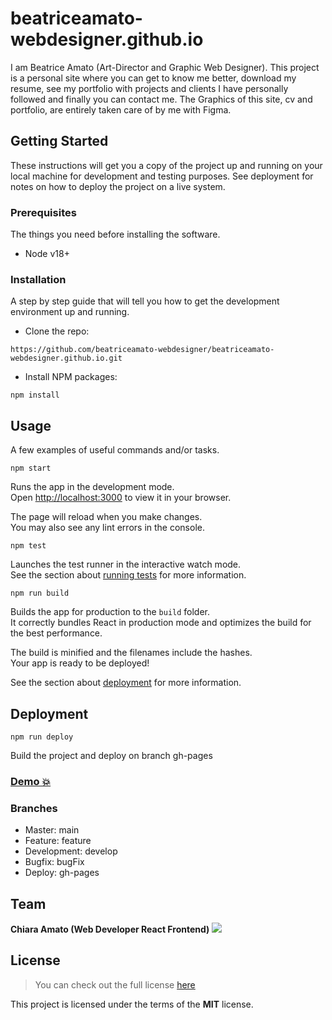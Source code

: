 # beatriceamato-webdesigner.github.io

I am Beatrice Amato (Art-Director and Graphic Web Designer).
This project is a personal site where you can get to know me better, download my resume, see my portfolio with projects and clients I have personally followed and finally you can contact me. 
The Graphics of this site, cv and portfolio, are entirely taken care of by me with Figma.

## Getting Started

These instructions will get you a copy of the project up and running on your local machine for development and testing purposes. See deployment for notes on how to deploy the project on a live system.

### Prerequisites

The things you need before installing the software.

* Node v18+

### Installation

A step by step guide that will tell you how to get the development environment up and running.

* Clone the repo:
```
https://github.com/beatriceamato-webdesigner/beatriceamato-webdesigner.github.io.git
```

* Install NPM packages:
```
npm install
```

## Usage

A few examples of useful commands and/or tasks.

```
npm start
```
Runs the app in the development mode.\
Open [http://localhost:3000](http://localhost:3000) to view it in your browser.

The page will reload when you make changes.\
You may also see any lint errors in the console.

```
npm test
```
Launches the test runner in the interactive watch mode.\
See the section about [running tests](https://facebook.github.io/create-react-app/docs/running-tests) for more information.

```
npm run build
```
Builds the app for production to the `build` folder.\
It correctly bundles React in production mode and optimizes the build for the best performance.

The build is minified and the filenames include the hashes.\
Your app is ready to be deployed!

See the section about [deployment](https://facebook.github.io/create-react-app/docs/deployment) for more information.

## Deployment

```
npm run deploy
```
Build the project and deploy on branch gh-pages

### [Demo 💥](https://beatriceamato-webdesigner.github.io)

### Branches

* Master: main
* Feature: feature
* Development: develop
* Bugfix: bugFix
* Deploy: gh-pages

## Team

<!-- ALL-CONTRIBUTORS-LIST:START - Do not remove or modify this section -->
<!-- prettier-ignore-start -->
<!-- markdownlint-disable -->

<b>Chiara Amato (Web Developer React Frontend)</b>
<a href="https://github.com/kiara9393">
  <img src="https://github.com/account?size=50">
</a>

<!-- markdownlint-enable -->
<!-- prettier-ignore-end -->

<!-- ALL-CONTRIBUTORS-LIST:END -->
## License
>You can check out the full license [here](https://github.com/IgorAntun/node-chat/blob/master/LICENSE)

This project is licensed under the terms of the **MIT** license.
